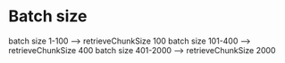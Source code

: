 # Batch size
batch size 1-100 --> retrieveChunkSize 100
batch size 101-400 --> retrieveChunkSize 400
batch size 401-2000 --> retrieveChunkSize 2000
